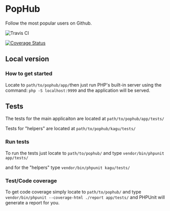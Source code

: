 PopHub
======
Follow the most popular users on Github.

![Travis CI](https://travis-ci.org/jh222xk/pophub.svg?branch=master)

[![Coverage Status](https://img.shields.io/coveralls/jh222xk/pophub.svg)](https://coveralls.io/r/jh222xk/pophub)

## Local version

### How to get started

Locate to `path/to/pophub/app/`then just run PHP's built-in server using the command: `php -S localhost:9999` and the application will be served.


## Tests

The tests for the main applicaiton are located at `path/to/pophub/app/tests/`

Tests for "helpers" are located at `path/to/pophub/kagu/tests/`

### Run tests

To run the tests just locate to `path/to/pophub/` and type `vendor/bin/phpunit app/tests/`

and for the "helpers" type `vendor/bin/phpunit kagu/tests/`

### Test/Code coverage

To get code coverage simply locate to `path/to/pophub/` and type `vendor/bin/phpunit --coverage-html ./report app/tests/` and PHPUnit will generate a report for you.